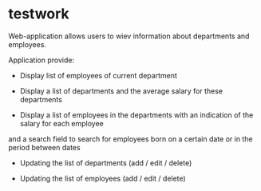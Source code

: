 # testwork
Web-application allows users to wiev information about departments and employees.

Application provide:

- Display list of employees of current department

- Display a list of departments and the average salary for these departments

- Display a list of employees in the departments with an indication of the salary for each employee 

and a search field to search for employees born on a certain date or in the period between dates

- Updating the list of departments (add / edit / delete)

- Updating the list of employees (add / edit / delete)

